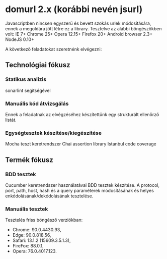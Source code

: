 # domurl 2.x (korábbi nevén jsurl)

Javascriptben nincsen egyszerű és bevett szokás urlek módosítására, ennek a megoldára jött létre ez a library.
Tesztelve az alábbi böngészőkben volt:
IE 7+
Chrome 25+
Opera 12.15+
Firefox 20+
Android browser 2.3+
NodeJS 0.10+

A következő feladatokat szeretnénk elvégezni:

## Technológiai fókusz

### Statikus analízis
sonarlint segítségével

### Manuális kód átvizsgálás

Ennek a feladatnak az elvégzéséhez készítettünk egy strukturált ellenőrző listát.

### Egységtesztek készítése/kiegészítése 

Mocha teszt keretrendszer
Chai assertion library
Istanbul code coverage

## Termék fókusz

### BDD tesztek

Cucumber keretrendszer használatával BDD tesztek készítése.
A protocol, port, path, host, hash és a query paraméterek módosításának és helyes enkódolásának/dekódolásának tesztelése.

### Manuális tesztek

Tesztelés friss böngésző verziókban: 
- Chrome: 90.0.4430.93, 
- Edge: 90.0.818.56, 
- Safari: 13.1.2 (15609.3.5.1.3),
- FireFox: 88.0.1,
- Opera: 76.0.4017.123.
